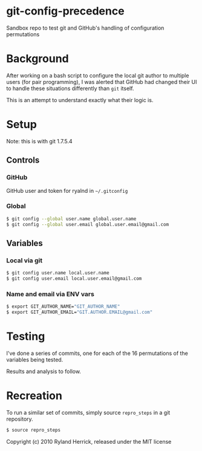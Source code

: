 git-config-precedence
=====================
Sandbox repo to test git and GitHub's handling of configuration permutations

# Background
After working on a bash script to configure the local git author to multiple users (for pair programming), I was alerted that GitHub had changed their UI to handle these situations differently than `git` itself.

This is an attempt to understand exactly what their logic is.

# Setup
Note: this is with git 1.7.5.4

## Controls
### GitHub
GitHub user and token for ryalnd in `~/.gitconfig`

### Global

```bash
$ git config --global user.name global.user.name
$ git config --global user.email global.user.email@gmail.com
```

## Variables
### Local via git

```bash
$ git config user.name local.user.name
$ git config user.email local.user.email@gmail.com
```

### Name and email via ENV vars

```bash
$ export GIT_AUTHOR_NAME="GIT_AUTHOR_NAME"
$ export GIT_AUTHOR_EMAIL="GIT.AUTHOR.EMAIL@gmail.com"
```

# Testing
I've done a series of commits, one for each of the 16 permutations of the variables being tested.

Results and analysis to follow.

# Recreation
To run a similar set of commits, simply source `repro_steps` in a git repository.

```bash
$ source repro_steps
```

Copyright (c) 2010 Ryland Herrick, released under the MIT license
